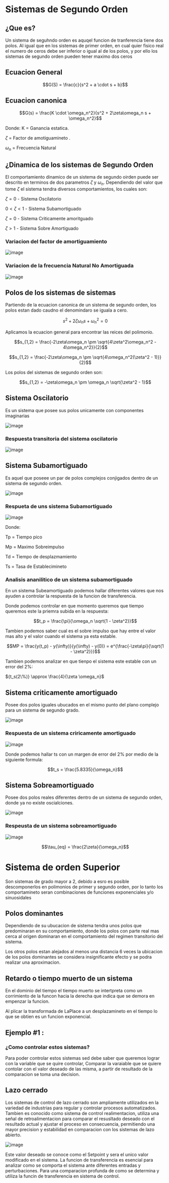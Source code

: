 # Sistemas de Segundo Orden
## ¿Que es?
Un sistema de seguhndo orden es aquqel funcion de tranferencia tiene dos polos. Al igual que en los sistemas de primer orden, en cual quier fisico real el numero de ceros debe ser inferior o igual al de los polos, y por ello los sistemas de segundo orden pueden tener maximo dos ceros
## Ecuacion General

$$G(S) = \frac{c}{s^2 +  a \cdot s + b}$$

## Ecuacion canonica

$$G(s) = \frac{K \cdot \omega_n^2}{s^2 + 2\zeta\omega_n s + \omega_n^2}$$

Donde:
K = Ganancia estatica.

$\zeta$ = Factor de amotiguamineto .

$\omega_n$ = Frecuencia Natural

## ¿Dinamica de los sistemas de Segundo Orden

El comportamiento dinamico de un sistema de segundo oirden puede ser descrito en terminos de dos parametros $\zeta$ y $\omega_n$.
Dependiendo del valor que tome $\zeta$ el sistema tendra diversos comportamientos, los cuales son:

$\zeta = 0$ - Sistema Oscilatorio

$0 < \zeta < 1$  - Sistema Subamortiguado

$\zeta = 0$ - Sistema Criticamente amoritguado

$\zeta > 1$ - Sistema Sobre  Amortiguado 
 ### Variacion del factor de amortiguamiento 

 ![image](https://github.com/user-attachments/assets/5da71048-4278-4401-a104-7c09be6a83a7)

### Variacion de la frecuencia Natural No Amortiguada

![image](https://github.com/user-attachments/assets/cb691ee6-80ae-4514-9e79-1ae6b0903a4a)

## Polos de los sistemas de sistemas
Partiendo de la ecuacion canonica de un sistema de segundo orden, los polos estan dado caudno el denomindaro se iguala a cero.

$$s^2 + 2\zeta\omega_n s + \omega_n^2 = 0$$

Aplicamos la ecuacion general para encontrar las reices del polimonio.

$$s_{1,2} = \frac{-2\zeta\omega_n \pm \sqrt{4\zeta^2\omega_n^2 - 4\omega_n^2}}{2}$$

$$s_{1,2} = \frac{-2\zeta\omega_n \pm \sqrt{4\omega_n^2(\zeta^2 - 1)}}{2}$$

Los polos del sistemas de segundo orden son:

$$s_{1,2} = -\zeta\omega_n \pm \omega_n \sqrt{\zeta^2 - 1}$$

## Sistema Oscilatorio

Es un sistema que posee sus polos unicamente con componentes imaginarias

![image](https://github.com/user-attachments/assets/28910c30-83ad-4bd6-bc5f-6a672b3e81d4)

### Respuesta transitoria del sistema oscilatorio

![image](https://github.com/user-attachments/assets/275a30c0-6f93-4d2a-9873-4a39afd5d4de)

## Sistema Subamortiguado

Es aquel que poseee  un par de polos complejos conjigados dentro de un sistema de segundo orden.

![image](https://github.com/user-attachments/assets/da18b3c7-62bc-4551-97d5-c6758ae23831)
### Respueta de uns sistema Subamortiguado

![image](https://github.com/user-attachments/assets/025dab07-1d57-4694-85e8-21f770051616)

Donde: 

Tp = Tiempo pico

Mp = Maximo Sobreimpulso

Td = Tiempo de desplazmamiento 

Ts = Tasa de Establecimineto 


### Analisis ananilitico de un sistema subamortiguado
En un sistema Subeamortiguado podemos hallar diferentes valores que nos ayuden a controlar la respuesta de la funcion de transferencia.

Donde podemos controlar en que momento queremos que tiempo queremos este la priemra subida en la respuesta:

$$t_p = \frac{\pi}{\omega_n \sqrt{1 - \zeta^2}}$$

Tambien podemos saber cual es el sobre impulso que hay entre el valor mas alto y el valor cuando el sistema ya esta estable. 

$$MP = \frac{y(t_p) - y(\infty)}{y(\infty) - y(0)} = e^{\frac{-\zeta\pi}{\sqrt{1 - \zeta^2}}}$$

Tambien podemos analizar en que tienpo el sistema este estable con un error del 2%:

${t_s(2\%)} \approx \frac{4}{\zeta \omega_n}$

## Sistema criticamente amortiguado

Posee dos polos iguales ubucados en el mismo punto del plano complejo para un sistema de segundo grado.

![image](https://github.com/user-attachments/assets/94be4310-4759-47fa-8da8-b2a78d1b504a)

### Respuesta de un sistema criricamente amortiguado

![image](https://github.com/user-attachments/assets/f3e1e762-f0b5-4650-8d3d-aa1cfe37a029)


Donde podemos hallar ts con un margen de error del 2% por medio de la siguiente formula:

$$t_s = \frac{5.8335}{\omega_n}$$

## Sistema Sobreamortiguado

Posee dos polos reales diferentes dentro de un sistema de segundo orden, donde ya no existe oscialciones.

![image](https://github.com/user-attachments/assets/e2ad81f2-e35b-44f4-9a22-05583b89ed27)

### Respeusta de un sistema sobreamortiguado 

![image](https://github.com/user-attachments/assets/7b9531b8-53e0-4f81-bb57-4fafe347abc6)

$$\tau_{eq} = \frac{2\zeta}{\omega_n}$$

# Sistema de orden Superior

Son sistemas de grado mayor a 2, debido a esro es posible descomponerlos en  polimonios de primer y segundo orden, por lo tanto los comportamineto seran combinaciones de funciones exponenciales y/o sinuosidales

## Polos dominantes

Dependiendo de su ubucacion de sistema tendra unos polos que predominaran en su comportamiento, donde los polos con parte real mas cerca al origen dominaran en el comportamiento del regimen transitorio del sistema.

Los otros polos estan alejados al menos una distancia 6 veces la ubicacion de los polos dominantes se considera insignificante efecto y se podra realizar una aproximacion.

## Retardo o tiempo muerto de un sistema 

En el dominio del tiempo el tiempo muerto se intertpreta como un corrimiento de la funcon hacia la derecha que indica que se demora en empenzar la funcion.

Al plicar la transformada de LaPlace a un desplazamineto en el tiempo lo que se obtien es un funcion exponencial.

## Ejemplo #1 :

### ¿Como controlar estos sistemas?

Para poder controlar estos sistemas sed debe saber que queremos lograr con la variable que se quire controlar, Comparar la varaiable que se quiere contolar con el valor deseado de las misma, a partir de resultado de la comparacion se toma una decision.

## Lazo cerrado 

Los sistemas de control de lazo cerrado son ampliamente utilizados en la variedad de industrias para regular y controlar procesos automatizados. Tambien es conocido como sistema de control realimentacion, utiliza una señal de retroalimentacion para comparar el resusltado deseado con el resultado actual y ajustar el proceso en consecuencia, permitiendo una mayor precision y estabilidad en comparacion con los sistemas de lazo abierto.

![image](https://github.com/user-attachments/assets/e471fd9e-ef97-4f93-95e4-af2f4e0552d2)


Este valor deseado se conoce como el Setpoint y sera el unico valor modificado en el sistema. La funcion de transferencia es esencial para analizar como se comporta el sistema ante diferentes entradas y perturbaciones. Para una comparacion profunda de como se determina y utiliza la funcin de transferencia en sistema de control.
